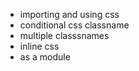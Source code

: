 - importing and using css
- conditional css classname
- multiple classsnames
- inline css
- as a module